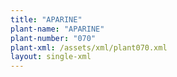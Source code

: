 ```yaml
---
title: "APARINE"
plant-name: "APARINE"
plant-number: "070"
plant-xml: /assets/xml/plant070.xml
layout: single-xml
---
```

